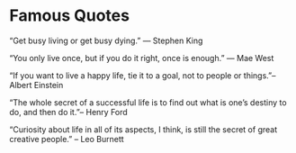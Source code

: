 # Famous Quotes

“Get busy living or get busy dying.” — Stephen King

“You only live once, but if you do it right, once is enough.” — Mae West

“If you want to live a happy life, tie it to a goal, not to people or things.”– Albert Einstein
 
 “The whole secret of a successful life is to find out what is one’s destiny to do, and then do it.”– Henry Ford

“Curiosity about life in all of its aspects, I think, is still the secret of great creative people.” – Leo Burnett
